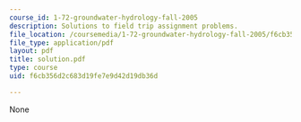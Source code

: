 ```yaml
---
course_id: 1-72-groundwater-hydrology-fall-2005
description: Solutions to field trip assignment problems.
file_location: /coursemedia/1-72-groundwater-hydrology-fall-2005/f6cb356d2c683d19fe7e9d42d19db36d_solution.pdf
file_type: application/pdf
layout: pdf
title: solution.pdf
type: course
uid: f6cb356d2c683d19fe7e9d42d19db36d

---
```

None